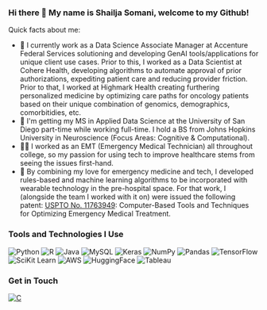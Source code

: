 ### Hi there 👋 My name is Shailja Somani, welcome to my Github!

Quick facts about me: 

* 🔭 I currently work as a Data Science Associate Manager at Accenture Federal Services solutioning and developing GenAI tools/applications for unique client use cases. Prior to this, I worked as a Data Scientist at Cohere Health, developing algorithms to automate approval of prior authorizations, expediting patient care and reducing provider friction. Prior to that, I worked at Highmark Health creating furthering personalized medicine by optimizing care paths for oncology patients based on their unique combination of genomics, demographics, comorbitidies, etc. 
* 🌱 I'm getting my MS in Applied Data Science at the University of San Diego part-time while working full-time. I hold a BS from Johns Hopkins University in Neuroscience (Focus Areas: Cognitive & Computational). 
* :woman_health_worker: I worked as an EMT (Emergency Medical Technician) all throughout college, so my passion for using tech to improve healthcare stems from seeing the issues first-hand.
* :brain: By combining my love for emergency medicine and tech, I developed rules-based and machine learning algorithms to be incorporated with wearable technology in the pre-hospital space. For that work, I (alongside the team I worked with it on) were issued the following patent: [USPTO No. 11763949](https://github.com/shailja-somani-0/shailja-somani-0/assets/59889731/a81f42c3-859e-4eef-b29b-4627f7b2c957): Computer-Based Tools and Techniques for Optimizing Emergency Medical Treatment. 

### Tools and Technologies I Use
<img alt="Python" src="https://img.shields.io/badge/Python-FFD43B?style=for-the-badge&logo=python&logoColor=blue"> <img alt="R" src="https://img.shields.io/badge/R-276DC3?style=for-the-badge&logo=r&logoColor=white"> <img alt="Java" src="https://img.shields.io/badge/Java-ED8B00?style=for-the-badge&logo=java&logoColor=white"> <img alt="MySQL" src="https://img.shields.io/badge/MySQL-005C84?style=for-the-badge&logo=mysql&logoColor=white"> <img alt="Keras" src="https://img.shields.io/badge/Keras-D00000?style=for-the-badge&logo=Keras&logoColor=white"> <img alt="NumPy" src="https://img.shields.io/badge/Numpy-777BB4?style=for-the-badge&logo=numpy&logoColor=white"> <img alt="Pandas" src="https://img.shields.io/badge/Pandas-2C2D72?style=for-the-badge&logo=pandas&logoColor=white"> <img alt="TensorFlow" src="https://img.shields.io/badge/TensorFlow-FF6F00?style=for-the-badge&logo=TensorFlow&logoColor=white"> <img alt="SciKit Learn" src="https://img.shields.io/badge/scikit_learn-F7931E?style=for-the-badge&logo=scikit-learn&logoColor=white"> <img alt="AWS" src="https://img.shields.io/badge/Amazon_AWS-232F3E?style=for-the-badge&logo=amazon-aws&logoColor=white"> <img alt="HuggingFace" src="https://tinyurl.com/2p9ft7xf"> <img alt="Tableau" src="https://img.shields.io/badge/Tableau-E97627?style=for-the-badge&logo=Tableau&logoColor=white"> 

### Get in Touch
<a href="https://www.linkedin.com/in/shailjasomani/" target="_blank"> 
    <img alt="C" src="https://img.shields.io/badge/LinkedIn-0077B5?style=for-the-badge&logo=linkedin&logoColor=white">
  </a> 



<!--
**shailja-somani-0/shailja-somani-0** is a ✨ _special_ ✨ repository because its `README.md` (this file) appears on your GitHub profile.

Here are some ideas to get you started:

- 🔭 I’m currently working on ...
- 🌱 I’m currently learning ...
- 👯 I’m looking to collaborate on ...
- 🤔 I’m looking for help with ...
- 💬 Ask me about ...
- 📫 How to reach me: ...
- 😄 Pronouns: ...
- ⚡ Fun fact: ...
-->
